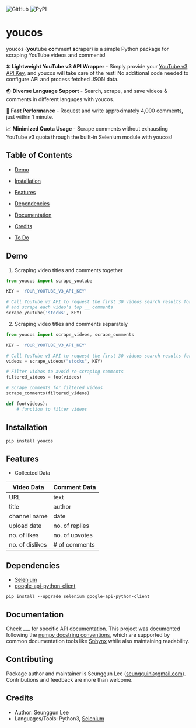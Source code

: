 ![GitHub](https://img.shields.io/github/license/seungguini/youcos)
![PyPI](https://img.shields.io/pypi/v/youcos)

# youcos

youcos (**you**tube **co**mment **s**craper) is a simple Python package for scraping YouTube videos and comments!

:four_leaf_clover: **Lightweight YouTube v3 API Wrapper** - Simply provide your [YouTube v3 API Key](https://developers.google.com/youtube/v3/getting-started), and youcos will take care of the rest!
No additional code needed to configure API and process fetched JSON data.

:earth_asia: **Diverse Language Support** - Search, scrape, and save videos & comments in different languges with youcos.

:rocket: **Fast Performance** - Request and write approximately 4,000 comments, just within 1 minute.

:chart_with_upwards_trend: **Minimized Quota Usage** - Scrape comments without exhausting YouTube v3 quota through the built-in Selenium module with youcos!

## Table of Contents
- [Demo](#demo)

- [Installation](#installation)

- [Features](#features)

- [Dependencies](#dependencies)

- [Documentation](#documentation)

- [Credits](#credits)

- [To Do](#to-do)

## Demo
1. Scraping video titles and comments together
```python
from youcos import scrape_youtube

KEY = 'YOUR_YOUTUBE_V3_API_KEY'

# Call YouTube v3 API to request the first 30 videos search results for 'stocks'
# and scrape each video's top __ comments
scrape_youtube('stocks', KEY)
```

2. Scraping video titles and comments separately
```python
from youcos import scrape_videos, scrape_comments

KEY = 'YOUR_YOUTUBE_V3_API_KEY'

# Call YouTube v3 API to request the first 30 videos search results for 'stocks'
videos = scrape_videos("stocks", KEY)

# Filter videos to avoid re-scraping comments
filtered_videos = foo(videos)

# Scrape comments for filtered videos
scrape_comments(filtered_videos)

def foo(videos):
    # function to filter videos
```
## Installation   
```shell
pip install youcos
```

## Features

- Collected Data

| Video Data | Comment Data |
| ----------- | ----------- |
| URL         | text        |
| title       | author      |
| channel name| date        |
| upload date | no. of replies|
| no. of likes| no. of upvotes|
| no. of dislikes| # of comments | 

## Dependencies
- [Selenium](https://www.selenium.dev/)
- [google-api-python-client](https://developers.google.com/youtube/v3/quickstart/python)

```shell
pip install --upgrade selenium google-api-python-client
```

## Documentation
Check ___ for specific API documentation. This project was documented following the [numpy docstring conventions](https://github.com/numpy/numpy/blob/master/doc/HOWTO_DOCUMENT.rst.txt),
which are supported by common documentation tools like [Sphynx](https://www.sphinx-doc.org/) while also maintaining readability.

## Contributing
Package author and maintainer is Seunggun Lee ([seungguini@gmail.com](mailto:seungguini@gmail.com)).
Contributions and feedback are more than welcome.

## Credits
- Author: Seunggun Lee
- Languages/Tools: Python3, [Selenium](https://www.selenium.dev/)
